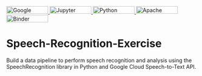 <a href="https://cloud.google.com">
    <img src="https://img.shields.io/badge/GoogleCloud-%234285F4.svg?style=for-the-badge&logo=google-cloud&logoColor=white" alt="Google Cloud" width="110" height="20">
</a>

<a href="https://jupyter.org">
    <img src="https://img.shields.io/badge/jupyter-%23FA0F00.svg?style=for-the-badge&logo=jupyter&logoColor=white" alt="Jupyter Notebook" width="110" height="20">
</a>

<a href="https://www.python.org">
    <img src="https://img.shields.io/badge/python-3670A0?style=for-the-badge&logo=python&logoColor=ffdd54" alt="Python" width="110" height="20">
</a>

<a href="https://www.apache.org">
    <img src="https://img.shields.io/badge/apache-%23D42029.svg?style=for-the-badge&logo=apache&logoColor=white" alt="Apache" width="110" height="20">
</a>

<a href="https://mybinder.org/v2/gh/JESUSC1/Speech-Recognition-Exercise.git/HEAD?labpath=Speech_Recognition_Exercise.ipynb">
    <img src="https://mybinder.org/badge_logo.svg" alt="Binder" width="110" height="20">
</a>



# Speech-Recognition-Exercise
Build a data pipeline to perform speech recognition and analysis using the SpeechRecognition library in Python and Google Cloud Speech-to-Text API.
